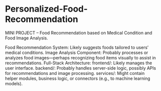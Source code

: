 # Personalized-Food-Recommendation
MINI PROJECT – Food Recommendation based on Medical Condition and Food Image Analysis.

Food Recommendation System:
Likely suggests foods tailored to users’ medical conditions.
Image Analysis Component:
Probably processes or analyzes food images—perhaps recognizing food items visually to assist in recommendations.
Full-Stack Architecture:
frontend/: Likely manages the user interface.
backend/: Probably handles server-side logic, possibly APIs for recommendations and image processing.
services/: Might contain helper modules, business logic, or connectors (e.g., to machine learning models).
